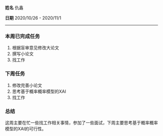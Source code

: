 **姓名** 仇鑫

**日期** 2020/10/26 - 2020/11/1

------

### 本周已完成任务

1. 根据盲审意见修改大论文
2. 撰写小论文
3. 找工作

### 下周任务

1. 修改完善小论文
2. 思考基于概率概率模型的XAI
3. 找工作

### 总结

这周主要在忙一些找工作相关事情，参加了一些面试，下周主要思考基于概率概率模型的XAI的可行性。

